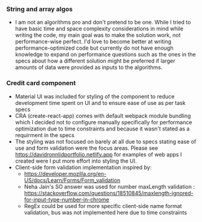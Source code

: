 ### String and array algos

- I am not an algorithms pro and don't pretend to be one. While I tried to have basic time and space complexity considerations in mind while writing the code, my main goal was to make the solution work, not performance-wise perfect. I'd love to become better at writing performance-optimized code but currently do not have enough knowledge to expand on performance questions such as the ones in the specs about how a different solution might be preferred if larger amounts of data were provided as inputs to the algorithms.

### Credit card component

- Material UI was included for styling of the component to reduce development time spent on UI and to ensure ease of use as per task specs
- CRA (create-react-app) comes with default webpack module bundling which I decided not to configure manually specifically for performance optimization due to time constraints and because it wasn't stated as a requirment in the specs
- The styling was not focused on barely at all due to specs stating ease of use and form validation were the focus areas. Please see https://davidronnlidportfolio.netlify.app for examples of web apps I created were I put more effort into styling the UI.
- Client-side form validation implementation inspired by:
  - https://developer.mozilla.org/en-US/docs/Learn/Forms/Form_validation
  - Neha Jain's SO answer was used for number maxLength validation : https://stackoverflow.com/questions/18510845/maxlength-ignored-for-input-type-number-in-chrome
  - RegEx could be used for more specific client-side name format validation, bus was not implemented here due to time constraints
